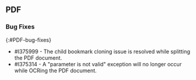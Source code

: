 ## PDF

### Bug Fixes
{:#PDF-bug-fixes}

* \#I375999 - The child bookmark cloning issue is resolved while splitting the PDF document.
* \#I375314 - A "parameter is not valid" exception will no longer occur while OCRing the PDF document.